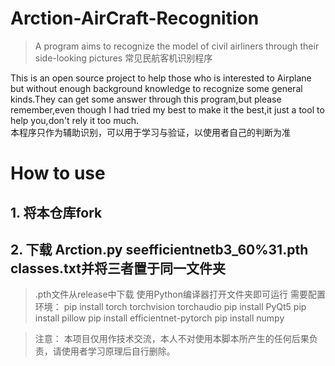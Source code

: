 # Arction-AirCraft-Recognition
> A program aims to recognize the model of civil airliners through their side-looking pictures
> 常见民航客机识别程序    

This is an open source project to help those who is interested to Airplane but without enough background knowledge to recognize some general kinds.They can get some answer through this program,but please remember,even though I had tried my best to make it the best,it just a tool to help you,don't rely it too much.   
本程序只作为辅助识别，可以用于学习与验证，以使用者自己的判断为准

# How to use
## 1. 将本仓库fork  

## 2. 下载 Arction.py  seefficientnetb3_60%31.pth  classes.txt并将三者置于同一文件夹
> .pth文件从release中下载
使用Python编译器打开文件夹即可运行
> 需要配置环境：
> pip install torch torchvision torchaudio
> pip install PyQt5
> pip install pillow
> pip install efficientnet-pytorch
> pip install numpy


> 注意： 本项目仅用作技术交流，本人不对使用本脚本所产生的任何后果负责，请使用者学习原理后自行删除。 
